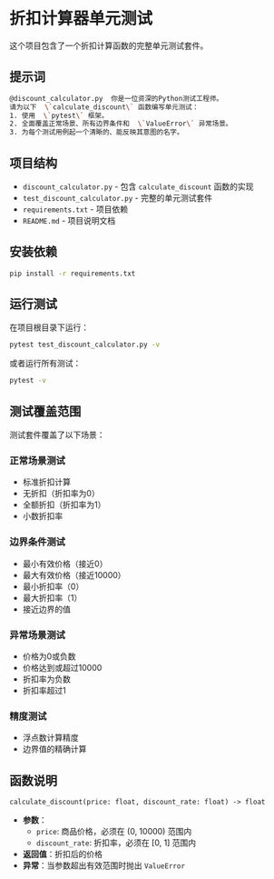 # 折扣计算器单元测试

这个项目包含了一个折扣计算函数的完整单元测试套件。

## 提示词

```bash
@discount_calculator.py  你是一位资深的Python测试工程师。
请为以下  \`calculate_discount\` 函数编写单元测试：
1. 使用  \`pytest\` 框架。
2. 全面覆盖正常场景、所有边界条件和  \`ValueError\` 异常场景。
3. 为每个测试用例起一个清晰的、能反映其意图的名字。
```

## 项目结构

- `discount_calculator.py` - 包含 `calculate_discount` 函数的实现
- `test_discount_calculator.py` - 完整的单元测试套件
- `requirements.txt` - 项目依赖
- `README.md` - 项目说明文档

## 安装依赖

```bash
pip install -r requirements.txt
```

## 运行测试

在项目根目录下运行：

```bash
pytest test_discount_calculator.py -v
```

或者运行所有测试：

```bash
pytest -v
```

## 测试覆盖范围

测试套件覆盖了以下场景：

### 正常场景测试
- 标准折扣计算
- 无折扣（折扣率为0）
- 全额折扣（折扣率为1）
- 小数折扣率

### 边界条件测试
- 最小有效价格（接近0）
- 最大有效价格（接近10000）
- 最小折扣率（0）
- 最大折扣率（1）
- 接近边界的值

### 异常场景测试
- 价格为0或负数
- 价格达到或超过10000
- 折扣率为负数
- 折扣率超过1

### 精度测试
- 浮点数计算精度
- 边界值的精确计算

## 函数说明

`calculate_discount(price: float, discount_rate: float) -> float`

- **参数**：
  - `price`: 商品价格，必须在 (0, 10000) 范围内
  - `discount_rate`: 折扣率，必须在 [0, 1] 范围内
- **返回值**：折扣后的价格
- **异常**：当参数超出有效范围时抛出 `ValueError`
